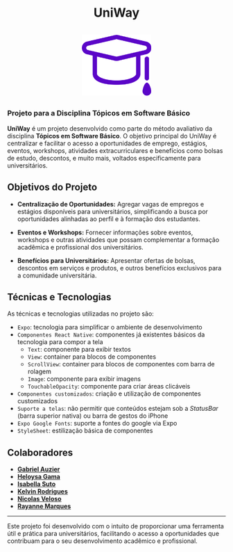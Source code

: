 <div align="center">
  <h1 align="center">
    UniWay
    <br />
    <br />
    <a href="https://github.com/helxysa/UniWay">
      <img src="./assets/uniWayroxo.svg" width="160px" alt="UniWay">
    </a>
  </h1>
</div>

### Projeto para a Disciplina Tópicos em Software Básico

**UniWay** é um projeto desenvolvido como parte do método avaliativo da disciplina **Tópicos em Software Básico**. O objetivo principal do UniWay é centralizar e facilitar o acesso a oportunidades de emprego, estágios, eventos, workshops, atividades extracurriculares e benefícios como bolsas de estudo, descontos, e muito mais, voltados especificamente para universitários.

## Objetivos do Projeto

- **Centralização de Oportunidades:** Agregar vagas de empregos e estágios disponíveis para universitários, simplificando a busca por oportunidades alinhadas ao perfil e à formação dos estudantes.
  
- **Eventos e Workshops:** Fornecer informações sobre eventos, workshops e outras atividades que possam complementar a formação acadêmica e profissional dos universitários.

- **Benefícios para Universitários:** Apresentar ofertas de bolsas, descontos em serviços e produtos, e outros benefícios exclusivos para a comunidade universitária.

## Técnicas e Tecnologias

As técnicas e tecnologias utilizadas no projeto são:

- `Expo`: tecnologia para simplificar o ambiente de desenvolvimento
- `Componentes React Native`: componentes já existentes básicos da tecnologia para compor a tela
  - `Text`: componente para exibir textos
  - `View`: container para blocos de componentes
  - `ScrollView`: container para blocos de componentes com barra de rolagem
  - `Image`: componente para exibir imagens
  - `TouchableOpacity`: componente para criar áreas clicáveis
- `Componentes customizados`: criação e utilização de componentes customizados
- `Suporte a telas`: não permitir que conteúdos estejam sob a *StatusBar* (barra superior nativa) ou barra de gestos do iPhone
- `Expo Google Fonts`: suporte a fontes do google via Expo
- `StyleSheet`: estilização básica de componentes

## Colaboradores

-  [**Gabriel Auzier**](https://github.com/auziergabriel)
-  [**Heloysa Gama**](https://github.com/helxysa)
-  [**Isabella Suto**](https://github.com/BellaSuto)
-  [**Kelvin Rodrigues**](https://github.com/nivlekrod)
-  [**Nicolas Veloso**](https://github.com/xNicolosox)
-  [**Rayanne Marques**](https://github.com/RayanneMarques)


---

Este projeto foi desenvolvido com o intuito de proporcionar uma ferramenta útil e prática para universitários, facilitando o acesso a oportunidades que contribuam para o seu desenvolvimento acadêmico e profissional.
